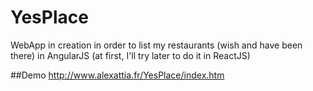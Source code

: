 # YesPlace

WebApp in creation in order to list my restaurants (wish and have been there) in AngularJS (at first, I'll try later to do it in ReactJS)

##Demo
 http://www.alexattia.fr/YesPlace/index.htm
 
